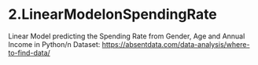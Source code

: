 # 2.LinearModelonSpendingRate
Linear Model predicting the Spending Rate from Gender, Age and Annual Income in Python/n
Dataset: https://absentdata.com/data-analysis/where-to-find-data/
